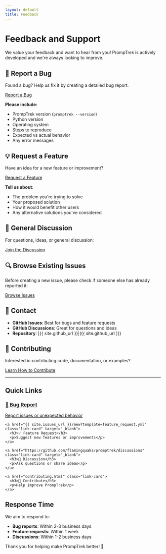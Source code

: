 ```yaml
---
layout: default
title: Feedback
---
```


# Feedback and Support

We value your feedback and want to hear from you! PrompTrek is actively developed and we're always looking to improve.

## 🐛 Report a Bug

Found a bug? Help us fix it by creating a detailed bug report.

<a href="{{ site.issues_url }}/new?template=bug_report.yml" class="btn" target="_blank">Report a Bug</a>

**Please include:**
- PrompTrek version (`promptrek --version`)
- Python version
- Operating system
- Steps to reproduce
- Expected vs actual behavior
- Any error messages

## 💡 Request a Feature

Have an idea for a new feature or improvement?

<a href="{{ site.issues_url }}/new?template=feature_request.yml" class="btn btn-secondary" target="_blank">Request a Feature</a>

**Tell us about:**
- The problem you're trying to solve
- Your proposed solution
- How it would benefit other users
- Any alternative solutions you've considered

## 💬 General Discussion

For questions, ideas, or general discussion:

<a href="https://github.com/flamingquaks/promptrek/discussions" class="btn" target="_blank">Join the Discussion</a>

## 🔍 Browse Existing Issues

Before creating a new issue, please check if someone else has already reported it:

<a href="{{ site.issues_url }}" class="btn" target="_blank">Browse Issues</a>

## 📧 Contact

- **GitHub Issues**: Best for bugs and feature requests
- **GitHub Discussions**: Great for questions and ideas
- **Repository**: [{{ site.github_url }}]({{ site.github_url }})

## 🤝 Contributing

Interested in contributing code, documentation, or examples?

<a href="contributing.html" class="btn btn-secondary">Learn How to Contribute</a>

---

## Quick Links

<div class="quick-links">
  <div class="links-grid">
    <a href="{{ site.issues_url }}/new?template=bug_report.yml" class="link-card" target="_blank">
      <h3>🐛 Bug Report</h3>
      <p>Report issues or unexpected behavior</p>
    </a>
    
    <a href="{{ site.issues_url }}/new?template=feature_request.yml" class="link-card" target="_blank">
      <h3>💡 Feature Request</h3>
      <p>Suggest new features or improvements</p>
    </a>
    
    <a href="https://github.com/flamingquaks/promptrek/discussions" class="link-card" target="_blank">
      <h3>💬 Discussion</h3>
      <p>Ask questions or share ideas</p>
    </a>
    
    <a href="contributing.html" class="link-card">
      <h3>🤝 Contribute</h3>
      <p>Help improve PrompTrek</p>
    </a>
  </div>
</div>

## Response Time

We aim to respond to:
- **Bug reports**: Within 2-3 business days
- **Feature requests**: Within 1 week
- **Discussions**: Within 1-2 business days

Thank you for helping make PrompTrek better! 🚀